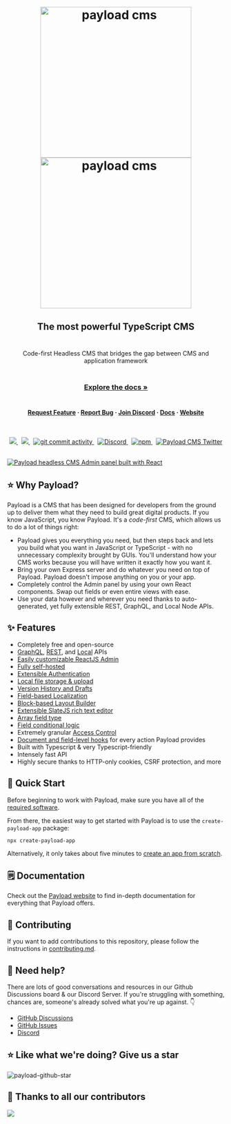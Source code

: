 <br />
<br />

<h1 align="center">
  <img width="350" src="https://cms.payloadcms.com/media/payload-logo-dark.svg#gh-light-mode-only" alt="payload cms">
  <img width="350" src="https://cms.payloadcms.com/media/payload-logo-light.svg#gh-dark-mode-only" alt="payload cms">
</h1>

<h2 align="center" style="padding-bottom: 24px !important;">The most powerful TypeScript CMS</h2>
<p align="center">Code-first Headless CMS that bridges the gap between CMS and application framework</p>

<h3 align="center">
  <br />
  <a href="https://payloadcms.com/docs/getting-started/what-is-payload" rel="dofollow"><strong>Explore the docs »</strong></a>
  <br />
  <br/>
</h3>

<h4 align="center">
  <a target="_blank" href="https://github.com/payloadcms/payload/discussions">Request Feature</a>
  ·
  <a target="_blank" href="https://github.com/payloadcms/payload/issues/new?assignees=&labels=possible-bug&template=BUG_REPORT.md">Report Bug</a>
  ·
  <a target="_blank" href="https://discord.com/invite/r6sCXqVk3v">Join Discord</a>
  ·
  <a target="_blank" rel="dofollow" href="https://payloadcms.com/docs/getting-started/what-is-payload">Docs</a>
  ·
  <a target="_blank" rel="dofollow" href="https://payloadcms.com/">Website</a>
</h4>

<br />

<p align="center">
  <a href="https://opensource.org/licenses/MIT">
    <img src="https://img.shields.io/badge/License-MIT-blue.svg" />
  </a>
  &nbsp;
  <a href="https://github.com/payloadcms/payload/actions">
    <img src="https://github.com/payloadcms/payload/workflows/build/badge.svg" />
  </a>
  &nbsp;
  <a href="https://github.com/payloadcms/payload/commits">
    <img src="https://img.shields.io/github/commit-activity/m/payloadcms/payload" alt="git commit activity"/>
  </a>
  &nbsp;
  <a href="https://discord.com/invite/r6sCXqVk3v">
    <img alt="Discord" src="https://img.shields.io/discord/967097582721572934?label=Discord&color=7289da" />
  </a>
  &nbsp;
  <a href="https://www.npmjs.com/package/payload">
    <img alt="npm" src="https://img.shields.io/npm/v/payload" />
  </a>
  &nbsp;
  <a href="https://twitter.com/payloadcms">
    <img src="https://img.shields.io/twitter/follow/payloadcms?label=Follow" alt="Payload CMS Twitter" />
  </a>
</p>

<br />

<a href="https://payloadcms.com">
  <img src="https://cms.payloadcms.com/media/payload-github-header.jpg" alt="Payload headless CMS Admin panel built with React" />
</a>

<br />

## ⭐ Why Payload?

Payload is a CMS that has been designed for developers from the ground up to deliver them what they need to build great digital products. If you know JavaScript, you know Payload. It's a _code-first_ CMS, which allows us to do a lot of things right:

- Payload gives you everything you need, but then steps back and lets you build what you want in JavaScript or TypeScript - with no unnecessary complexity brought by GUIs. You'll understand how your CMS works because you will have written it exactly how you want it.
- Bring your own Express server and do whatever you need on top of Payload. Payload doesn't impose anything on you or your app.
- Completely control the Admin panel by using your own React components. Swap out fields or even entire views with ease.
- Use your data however and wherever you need thanks to auto-generated, yet fully extensible REST, GraphQL, and Local Node APIs.

## ✨ Features

- Completely free and open-source
- [GraphQL](https://payloadcms.com/docs/graphql/overview), [REST](https://payloadcms.com/docs/rest-api/overview), and [Local](https://payloadcms.com/docs/local-api/overview) APIs
- [Easily customizable ReactJS Admin](https://payloadcms.com/docs/admin/overview)
- [Fully self-hosted](https://payloadcms.com/docs/production/deployment)
- [Extensible Authentication](https://payloadcms.com/docs/authentication/overview)
- [Local file storage & upload](https://payloadcms.com/docs/upload/overview)
- [Version History and Drafts](https://payloadcms.com/docs/versions/overview)
- [Field-based Localization](https://payloadcms.com/docs/configuration/localization)
- [Block-based Layout Builder](https://payloadcms.com/docs/fields/blocks)
- [Extensible SlateJS rich text editor](https://payloadcms.com/docs/fields/rich-text)
- [Array field type](https://payloadcms.com/docs/fields/array)
- [Field conditional logic](https://payloadcms.com/docs/fields/overview#conditional-logic)
- Extremely granular [Access Control](https://payloadcms.com/docs/access-control/overview)
- [Document and field-level hooks](https://payloadcms.com/docs/hooks/overview) for every action Payload provides
- Built with Typescript & very Typescript-friendly
- Intensely fast API
- Highly secure thanks to HTTP-only cookies, CSRF protection, and more

## 🚀 Quick Start

Before beginning to work with Payload, make sure you have all of the [required software](https://payloadcms.com/docs/getting-started/installation).

From there, the easiest way to get started with Payload is to use the `create-payload-app` package:

```text
npx create-payload-app
```

Alternatively, it only takes about five minutes to [create an app from scratch](https://payloadcms.com/docs/getting-started/installation#from-scratch).

## 🗒️ Documentation

Check out the [Payload website](https://payloadcms.com/docs/getting-started/what-is-payload) to find in-depth documentation for everything that Payload offers.

## 🙋 Contributing

If you want to add contributions to this repository, please follow the instructions in [contributing.md](./contributing.md).

## 🚨 Need help?

There are lots of good conversations and resources in our Github Discussions board & our Discord Server. If you're struggling with something, chances are, someone's already solved what you're up against. :point_down:

- [GitHub Discussions](https://github.com/payloadcms/payload/discussions)
- [GitHub Issues](https://github.com/payloadcms/payload/issues)
- [Discord](https://t.co/30APlsQUPB)

## ⭐ Like what we're doing? Give us a star

![payload-github-star](https://cms.payloadcms.com/media/payload-github-star.gif)

## 👏 Thanks to all our contributors

<img align="left" src="https://contributors-img.web.app/image?repo=payloadcms/payload"/>
